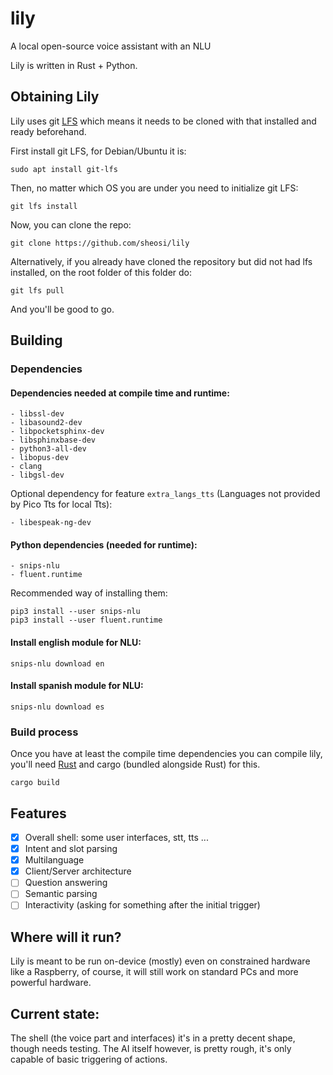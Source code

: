 # lily

A local open-source voice assistant with an NLU

Lily is written in Rust + Python.

## Obtaining Lily
Lily uses git [LFS](https://git-lfs.github.com/) which means it needs to be
cloned with that installed and ready beforehand.

First install git LFS, for Debian/Ubuntu it is:

```
sudo apt install git-lfs
```

Then, no matter which OS you are under you need to initialize git LFS:

```
git lfs install
```

Now, you can clone the repo:

```
git clone https://github.com/sheosi/lily
```

Alternatively, if you already have cloned the repository but did not had lfs 
installed, on the root folder of this folder do:

```
git lfs pull
```

And you'll be good to go.

## Building

### Dependencies

#### Dependencies needed at compile time and runtime:

```
- libssl-dev
- libasound2-dev
- libpocketsphinx-dev
- libsphinxbase-dev
- python3-all-dev
- libopus-dev
- clang
- libgsl-dev
```

Optional dependency for feature `extra_langs_tts` (Languages not provided by Pico Tts for local Tts):
```
- libespeak-ng-dev
```

#### Python dependencies (needed for runtime):

```
- snips-nlu
- fluent.runtime
```

Recommended way of installing them:
```
pip3 install --user snips-nlu
pip3 install --user fluent.runtime
```

#### Install english module for NLU:

`snips-nlu download en`

#### Install spanish module for NLU:

`snips-nlu download es`

### Build process
Once you have at least the compile time dependencies you can compile lily, you'll
need [Rust](https://www.rust-lang.org/) and cargo (bundled alongside Rust) for this.

`cargo build`


## Features

- [x] Overall shell: some user interfaces, stt, tts ...
- [x] Intent and slot parsing
- [x] Multilanguage
- [x] Client/Server architecture
- [ ] Question answering
- [ ] Semantic parsing
- [ ] Interactivity (asking for something after the initial trigger)

## Where will it run?
Lily is meant to be run on-device (mostly) even on constrained hardware like a Raspberry, of course, it will still work on standard PCs and more powerful hardware.

## Current state:

The shell (the voice part and interfaces) it's in a pretty decent shape, though needs testing.
The AI itself however, is pretty rough, it's only capable of basic triggering of actions.